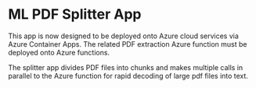 # ML PDF Splitter App

This app is now designed to be deployed onto Azure cloud services via Azure Container Apps. The related PDF extraction Azure function must be deployed onto Azure functions.

The splitter app divides PDF files into chunks and makes multiple calls in parallel to the Azure function for rapid decoding of large pdf files into text.
